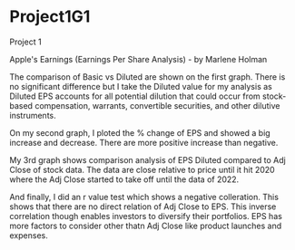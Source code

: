 # Project1G1
Project 1

Apple's Earnings (Earnings Per Share Analysis) - by Marlene Holman

The comparison of Basic vs Diluted are shown on the first graph. There is no significant difference but I take the Diluted value for my analysis as Diluted EPS accounts for all potential dilution that could occur from stock-based compensation, warrants, convertible securities, and other dilutive instruments.

On my second graph, I ploted the % change of EPS and showed a big increase and decrease. There are more positive increase than negative. 

My 3rd graph shows comparison analysis of EPS Diluted compared to Adj Close of stock data. The data are close relative to price until it hit 2020 where the Adj Close started to take off until the data of 2022. 

And finally, I did an r value test which shows a negative colleration. This shows that there are no direct relation of Adj Close to EPS. This inverse correlation though enables investors to diversify their portfolios. EPS has more factors to consider other thatn Adj Close like product launches and expenses. 